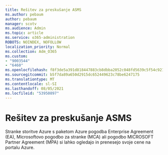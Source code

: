 ```yaml
---
title: Rešitev za preskušanje ASMS
ms.author: pebaum
author: pebaum
manager: scotv
ms.audience: Admin
ms.topic: article
ms.service: o365-administration
ROBOTS: NOINDEX, NOFOLLOW
localization_priority: Normal
ms.collection: Adm_O365
ms.custom:
- "9003544"
- "6460"
ms.openlocfilehash: f8f3de5a391d818447883cb8dbba2052c048fd5639c5f54c921ef5247dc6d6a1
ms.sourcegitcommit: b5f7da89a650d2915dc652449623c78be6247175
ms.translationtype: MT
ms.contentlocale: sl-SI
ms.lasthandoff: 08/05/2021
ms.locfileid: "53950897"
---
```

# <a name="asms-test-solution"></a>Rešitev za preskušanje ASMS

Stranke storitve Azure s paketom Azure pogodba Enterprise Agreement (EA), Microsoftovo pogodbo za stranke (MCA) ali pogodbo MICROSOFT Partner Agreement (MPA) si lahko ogledajo in prenesejo svoje cene na portalu Azure.
